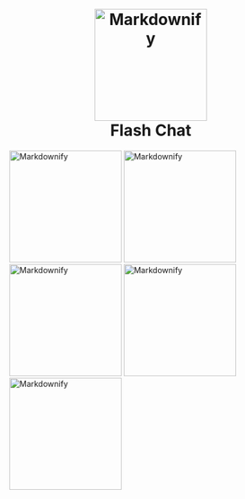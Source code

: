 
<h1 align="center">
  <br>
  <a href="http://www.amitmerchant.com/electron-markdownify"><img src="https://tasbeat.ir/wp-content/uploads/2020/04/logo-1.png" alt="Markdownify" width="200"></a>
  <br>
  Flash Chat
  <br>
</h1>


  <a href="http://www.amitmerchant.com/electron-markdownify"><img src="https://tasbeat.ir/wp-content/uploads/2020/04/Screenshot_20221216-163548.png" alt="Markdownify" width="200"></a>
  <a href="http://www.amitmerchant.com/electron-markdownify"><img src="https://tasbeat.ir/wp-content/uploads/2020/04/Screenshot_20221216-163539.png" alt="Markdownify" width="200"></a>
    <a href="http://www.amitmerchant.com/electron-markdownify"><img src="https://tasbeat.ir/wp-content/uploads/2020/04/Screenshot_20221216-163514.png" alt="Markdownify" width="200"></a>
      <a href="http://www.amitmerchant.com/electron-markdownify"><img src="https://tasbeat.ir/wp-content/uploads/2020/04/Screenshot_20221216-162402.png" alt="Markdownify" width="200"></a>
        <a href="http://www.amitmerchant.com/electron-markdownify"><img src="https://tasbeat.ir/wp-content/uploads/2020/04/Screenshot_20221216-162351.png" alt="Markdownify" width="200"></a>
